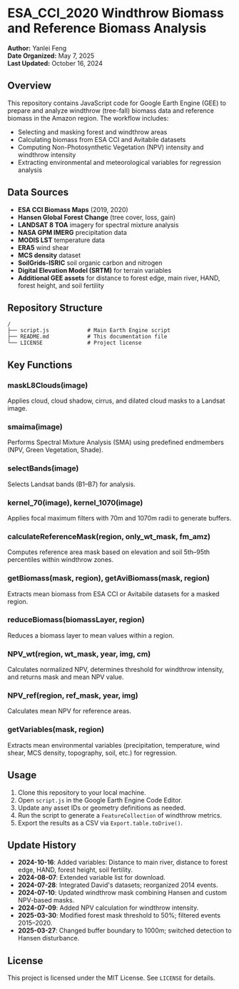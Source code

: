 # ESA_CCI_2020 Windthrow Biomass and Reference Biomass Analysis

**Author:** Yanlei Feng  
**Date Organized:** May 7, 2025  
**Last Updated:** October 16, 2024  

## Overview

This repository contains JavaScript code for Google Earth Engine (GEE) to prepare and analyze windthrow (tree-fall) biomass data and reference biomass in the Amazon region. The workflow includes:
- Selecting and masking forest and windthrow areas  
- Calculating biomass from ESA CCI and Avitabile datasets  
- Computing Non-Photosynthetic Vegetation (NPV) intensity and windthrow intensity  
- Extracting environmental and meteorological variables for regression analysis  

## Data Sources

- **ESA CCI Biomass Maps** (2019, 2020)  
- **Hansen Global Forest Change** (tree cover, loss, gain)  
- **LANDSAT 8 TOA** imagery for spectral mixture analysis  
- **NASA GPM IMERG** precipitation data  
- **MODIS LST** temperature data  
- **ERA5** wind shear  
- **MCS density** dataset  
- **SoilGrids-ISRIC** soil organic carbon and nitrogen  
- **Digital Elevation Model (SRTM)** for terrain variables  
- **Additional GEE assets** for distance to forest edge, main river, HAND, forest height, and soil fertility  

## Repository Structure

```
/
├── script.js            # Main Earth Engine script
├── README.md            # This documentation file
└── LICENSE              # Project license
```

## Key Functions

### maskL8Clouds(image)
Applies cloud, cloud shadow, cirrus, and dilated cloud masks to a Landsat image.

### smaima(image)
Performs Spectral Mixture Analysis (SMA) using predefined endmembers (NPV, Green Vegetation, Shade).

### selectBands(image)
Selects Landsat bands (B1–B7) for analysis.

### kernel_70(image), kernel_1070(image)
Applies focal maximum filters with 70m and 1070m radii to generate buffers.

### calculateReferenceMask(region, only_wt_mask, fm_amz)
Computes reference area mask based on elevation and soil 5th–95th percentiles within windthrow zones.

### getBiomass(mask, region), getAviBiomass(mask, region)
Extracts mean biomass from ESA CCI or Avitabile datasets for a masked region.

### reduceBiomass(biomassLayer, region)
Reduces a biomass layer to mean values within a region.

### NPV_wt(region, wt_mask, year, img, cm)
Calculates normalized NPV, determines threshold for windthrow intensity, and returns mask and mean NPV value.

### NPV_ref(region, ref_mask, year, img)
Calculates mean NPV for reference areas.

### getVariables(mask, region)
Extracts mean environmental variables (precipitation, temperature, wind shear, MCS density, topography, soil, etc.) for regression.

## Usage

1. Clone this repository to your local machine.  
2. Open `script.js` in the Google Earth Engine Code Editor.  
3. Update any asset IDs or geometry definitions as needed.  
4. Run the script to generate a `FeatureCollection` of windthrow metrics.  
5. Export the results as a CSV via `Export.table.toDrive()`.

## Update History

- **2024-10-16**: Added variables: Distance to main river, distance to forest edge, HAND, forest height, soil fertility.  
- **2024-08-07**: Extended variable list for download.  
- **2024-07-28**: Integrated David's datasets; reorganized 2014 events.  
- **2024-07-10**: Updated windthrow mask combining Hansen and custom NPV-based masks.  
- **2024-07-09**: Added NPV calculation for windthrow intensity.  
- **2025-03-30**: Modified forest mask threshold to 50%; filtered events 2015–2020.  
- **2025-03-27**: Changed buffer boundary to 1000m; switched detection to Hansen disturbance.

## License

This project is licensed under the MIT License. See `LICENSE` for details.
